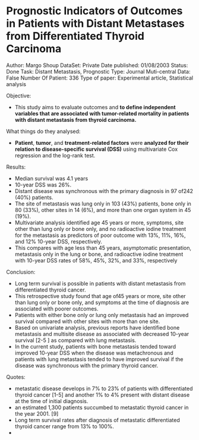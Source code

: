# Prognostic Indicators of Outcomes in Patients with Distant Metastases from Differentiated Thyroid Carcinoma

Author: Margo Shoup
DataSet: Private
Date published: 01/08/2003
Status: Done
Task: Distant Metastasis, Prognostic
Type: Journal
Muti-central Data: False
Number Of Patient: 336
Type of paper: Experimental article, Statistical analysis

Objective:

- This study aims to evaluate outcomes and **to define independent variables that are associated**
**with tumor-related mortality in patients with distant metastasis from thyroid carcinoma.**

What things do they analysed:

- **Patient**, **tumor**, and **treatment-related factors** were **analyzed for their relation to disease-specific survival (DSS)** using multivariate Cox regression and the log-rank test.

Results:

- Median survival was 4.1 years
- 10-year DSS was 26%.
- Distant disease was synchronous with the primary diagnosis in 97 of242 (40%) patients.
- The site of metastasis was lung only in 103 (43%) patients, bone only in 80 (33%), other sites in 14 (6%), and more than one organ system in 45 (19%).
- Multivariate analysis identified age 45 years or more, symptoms, site other than lung only or bone only, and no radioactive iodine treatment for the metastasis as predictors of poor outcome with 13%, 11%, 16%, and 12% 10-year DSS, respectively.
- This compares with age less than 45 years, asymptomatic presentation, metastasis only in the lung or bone, and radioactive iodine treatment with 10-year DSS rates of 58%, 45%, 32%, and 33%, respectively

Conclusion:

- Long term survival is possible in patients with distant metastasis from differentiated thyroid cancer.
- This retrospective study found that age of45 years or more, site other than lung only or bone only, and symptoms at the time of diagnosis are associated with poorer outcomes.
- Patients with either bone only or lung only metastasis had an improved survival compared with other sites with more than one site.
- Based on univariate analysis, previous reports have identified bone metastasis and multisite disease as associated with decreased 10-year survival [2-5 ] as compared with lung metastasis.
- In the current study, patients with bone metastasis tended toward improved 10-year DSS when the disease was metachronous and patients with lung metastasis tended to have improved survival if the disease was synchronous with the primary thyroid cancer.

Quotes:

- metastatic disease develops in 7% to 23% of patients with differentiated thyroid cancer [1-5] and another 1% to 4% present with distant disease at the time of initial diagnosis.
- an estimated 1,300 patients succumbed to metastatic thyroid cancer in the year 2001. [9]
- Long term survival rates after diagnosis of metastatic differentiated thyroid cancer range from 13% to 100%.
-